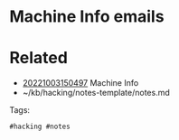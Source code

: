# Machine Info emails

# Related

- [20221003150497](/zet/20221003150497/README.md) Machine Info
- ~/kb/hacking/notes-template/notes.md

Tags:

    #hacking #notes 
